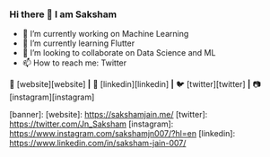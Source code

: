 ### Hi there 👋 I am Saksham


- 🔭 I’m currently working on Machine Learning
- 🌱 I’m currently learning Flutter
- 👯 I’m looking to collaborate on Data Science and ML
- 📫 How to reach me: Twitter

🏡 [website][website] **|** 
👔 [linkedin][linkedin] **|**
🐦 [twitter][twitter] **|** 
📷 [instagram][instagram]  


[banner]: 
[website]: https://sakshamjain.me/
[twitter]: https://twitter.com/Jn_Saksham
[instagram]: https://www.instagram.com/sakshamjn007/?hl=en
[linkedin]: https://www.linkedin.com/in/saksham-jain-007/

